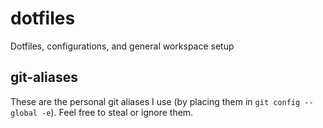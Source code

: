 # dotfiles
Dotfiles, configurations, and general workspace setup

## git-aliases
These are the personal git aliases I use (by placing them in `git config --global -e`). Feel free to steal or ignore them.

